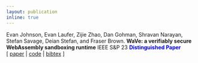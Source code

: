 ```yaml
---
layout: publication
inline: true
---
```


<tr valign="top">
<td class="bibtexnumber" align="right">
</td>
<td class="bibtexitem">
Evan Johnson, Evan Laufer, Zijie Zhao, Dan Gohman, Shravan Narayan, Stefan Savage, Deian Stefan, and Fraser Brown.
<b>WaVe: a verifiably secure WebAssembly sandboxing runtime</b>
IEEE S&P 23 
<b> <font color="blue"> Distinguished Paper </b>  </font> <br> 
[ 
<a href="https://cseweb.ucsd.edu/~dstefan/pubs/johnson:2023:wave.pdf">paper</a>
 | 
<a href="https://github.com/PLSysSec/wave">code</a>
 |
<a href="https://cseweb.ucsd.edu/~dstefan/pubs/johnson:2023:wave.bib">bibtex</a>
]

</td>
</tr>

